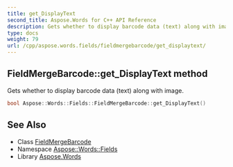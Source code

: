 ```yaml
---
title: get_DisplayText
second_title: Aspose.Words for C++ API Reference
description: Gets whether to display barcode data (text) along with image.
type: docs
weight: 79
url: /cpp/aspose.words.fields/fieldmergebarcode/get_displaytext/
---
```

## FieldMergeBarcode::get_DisplayText method


Gets whether to display barcode data (text) along with image.

```cpp
bool Aspose::Words::Fields::FieldMergeBarcode::get_DisplayText()
```

## See Also

* Class [FieldMergeBarcode](../)
* Namespace [Aspose::Words::Fields](../../)
* Library [Aspose.Words](../../../)
